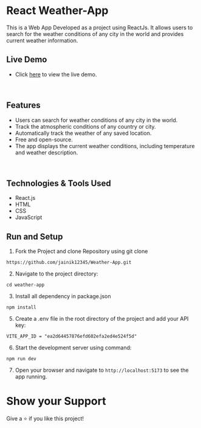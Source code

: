 # React Weather-App

This is a Web App Developed as a project using ReactJs. It allows users to search for the weather conditions of any city in the world and provides current weather information. 



## Live Demo 
- Click [here](LINK) to view the live demo.

<br/>

## Features
- Users can search for weather conditions of any city in the world.
- Track the atmospheric conditions of any country or city.
- Automatically track the weather of any saved location.
- Free and open-source.
- The app displays the current weather conditions, including temperature and weather description.

<br/>

## Technologies & Tools Used
- React.js
- HTML
- CSS
- JavaScript


## Run and Setup

1. Fork the Project and clone Repository using git clone

```
https://github.com/jainik12345/Weather-App.git
```
2. Navigate to the project directory:

```
cd weather-app
```
3.  Install all dependency in package.json

```
npm install
```

5.  Create a .env file in the root directory of the project and add your API key:

```
VITE_APP_ID = "ea2d64457876efd602efa2ed4e524f5d"
```

6.  Start the development server using command:

```
npm run dev
```

7. Open your browser and navigate to `http://localhost:5173` to see the app running.



# Show your Support

Give a ⭐️ if you like this project!